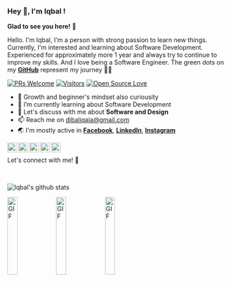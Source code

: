 ### Hey 👋, I'm Iqbal !

**Glad to see you here!** :star_struck:

Hello. I'm Iqbal, I'm a person with strong passion to learn new things. Currently, I'm interested and learning about Software Development. Experienced for approximately more 1 year and always try to continue to improve my skills. And I love being a Software Engineer. The green dots on my [**GitHub**](https://github.com/dibaliqaja?tab=repositories) represent my journey :running_man:

[![PRs Welcome](https://img.shields.io/badge/PRs-welcome-brightgreen.svg?style=flat&logo=github)](https://github.com/dibaliqaja) [![Visitors](https://visitor-badge.glitch.me/badge?page_id=dibaliqaja.visitor-badge)](https://github.com/dibaliqaja) [![Open Source Love](https://badges.frapsoft.com/os/v2/open-source.svg?v=103)](https://github.com/dibaliqaja)

- 🧠 Growth and beginner's mindset also curiousity
- 🌱 I’m currently learning about Software Development
- 💬 Let's discuss with me about **Software and Design**
- 📫 Reach me on dibaliqaja@gmail.com 
- 🌏 I'm mostly active in 
    **[Facebook](https://www.facebook.com/dibaliqaja/)**, 
    **[LinkedIn](https://www.linkedin.com/in/dibaliqaja/)**, 
    **[Instagram](https://www.instagram.com/dibaliqaja/)** 

<a href="https://www.linkedin.com/in/dibaliqaja">
  <img align="left" alt="Iqbal's LinkedIn" width="22px" src="https://cdn.jsdelivr.net/npm/simple-icons@v3/icons/linkedin.svg" />
</a>
<a href="https://www.instagram.com/dibaliqaja">
  <img align="left" alt="Iqbal's Instagram" width="22px" src="https://cdn.jsdelivr.net/npm/simple-icons@v3/icons/instagram.svg" />
</a>
<a href="https://www.facebook.com/dibaliqaja">
  <img align="left" alt="Iqbal's Facebook" width="22px" src="https://cdn.jsdelivr.net/npm/simple-icons@v3/icons/facebook.svg" />
</a>
<a href="https://dribbble.com/dibaliqaja">
  <img align="left" alt="Iqbal's Dribbble" width="22px" src="https://cdn.jsdelivr.net/npm/simple-icons@v3/icons/dribbble.svg" />
</a>
<a href="https://medium.com/dibaliqaja">
  <img align="left" alt="Iqbal's Medium" width="22px" src="https://cdn.jsdelivr.net/npm/simple-icons@v3/icons/medium.svg" />
</a>

<br/>

Let's connect with me! 🚀 

<br/>

 ![Iqbal's github stats](https://github-readme-stats.vercel.app/api?username=dibaliqaja)

<!-- <img alt="GIF" width="38%" src="https://camo.githubusercontent.com/4a1373646ed18da95a6d86d4131e0f4ead0236fd/68747470733a2f2f6d656469612e67697068792e636f6d2f6d656469612f38333648694a633770677a7938694e58436e2f67697068792e676966" /> -->

<img alt="GIF" width="21.3%" src="https://media.giphy.com/media/Q7SKqn3G97xpmfSOvG/giphy.gif"/>
<img alt="GIF" width="21.3%" src="https://media.giphy.com/media/Q7SKqn3G97xpmfSOvG/giphy.gif"/>
<img alt="GIF" width="21.3%" src="https://media.giphy.com/media/Q7SKqn3G97xpmfSOvG/giphy.gif"/>

